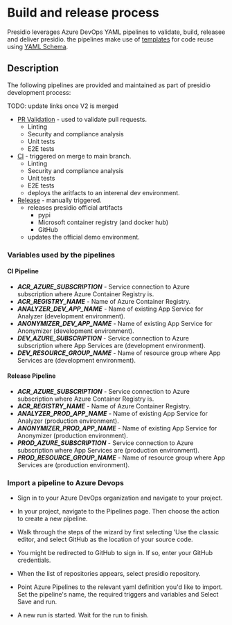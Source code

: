 # Build and release process

Presidio leverages Azure DevOps YAML pipelines to validate, build, releasee and deliver presidio. the pipelines make use of [templates](https://docs.microsoft.com/en-us/azure/devops/pipelines/process/templates?view=azure-devops) for code reuse using [YAML Schema](https://docs.microsoft.com/en-us/azure/devops/pipelines/yaml-schema?view=azure-devops&tabs=schema).

## Description

The following pipelines are provided and maintained as part of presidio development process:

TODO: update links once V2 is merged

* [PR Validation](https://github.com/microsoft/presidio/blob/V2/azure-pipelines.yml) - used to validate pull requests.
    * Linting
    * Security and compliance analysis
    * Unit tests
    * E2E tests
* [CI](https://github.com/microsoft/presidio/blob/V2/azure-pipelines-ci.yml) - triggered on merge to main branch.
    * Linting
    * Security and compliance analysis
    * Unit tests
    * E2E tests
    * deploys the aritfacts to an interenal dev environment.
* [Release](https://github.com/microsoft/presidio/blob/V2/azure-pipelines.yml) - manually triggered.
    * releases presidio official artifacts
        * pypi
        * Microsoft container registry (and docker hub)
        * GitHub
    * updates the official demo environment.

### Variables used by the pipelines

#### CI Pipeline
* ***ACR_AZURE_SUBSCRIPTION*** - Service connection to Azure subscription where Azure Container Registry is.
* ***ACR_REGISTRY_NAME*** - Name of Azure Container Registry.
* ***ANALYZER_DEV_APP_NAME*** - Name of existing App Service for Analyzer (development environment).
* ***ANONYMIZER_DEV_APP_NAME*** - Name of existing App Service for Anonymizer (development environment).
* ***DEV_AZURE_SUBSCRIPTION*** - Service connection to Azure subscription where App Services are (development environment).
* ***DEV_RESOURCE_GROUP_NAME*** - Name of resource group where App Services are (development environment).

#### Release Pipeline
* ***ACR_AZURE_SUBSCRIPTION*** - Service connection to Azure subscription where Azure Container Registry is.
* ***ACR_REGISTRY_NAME*** - Name of Azure Container Registry.
* ***ANALYZER_PROD_APP_NAME*** - Name of existing App Service for Analyzer (production environment).
* ***ANONYMIZER_PROD_APP_NAME*** - Name of existing App Service for Anonymizer (production environment).
* ***PROD_AZURE_SUBSCRIPTION*** - Service connection to Azure subscription where App Services are (production environment).
* ***PROD_RESOURCE_GROUP_NAME*** - Name of resource group where App Services are (production environment).

### Import a pipeline to Azure Devops

* Sign in to your Azure DevOps organization and navigate to your project.

* In your project, navigate to the Pipelines page. Then choose the action to create a new pipeline.

* Walk through the steps of the wizard by first selecting 'Use the classic editor, and select GitHub as the location of your source code.

* You might be redirected to GitHub to sign in. If so, enter your GitHub credentials.

* When the list of repositories appears, select presidio repository.

* Point Azure Pipelines to the relevant yaml definition you'd like to import. Set the pipeline's name, the required triggers and variables and Select Save and run.

* A new run is started. Wait for the run to finish.